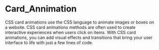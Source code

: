 # Card_Annimation
CSS card animations use the CSS language to animate images or boxes on a website. CSS card animations methods are often used to create interactive experiences when users click on items. With CSS card animations, you can add visual effects and transitions that bring your user interface to life with just a few lines of code.
